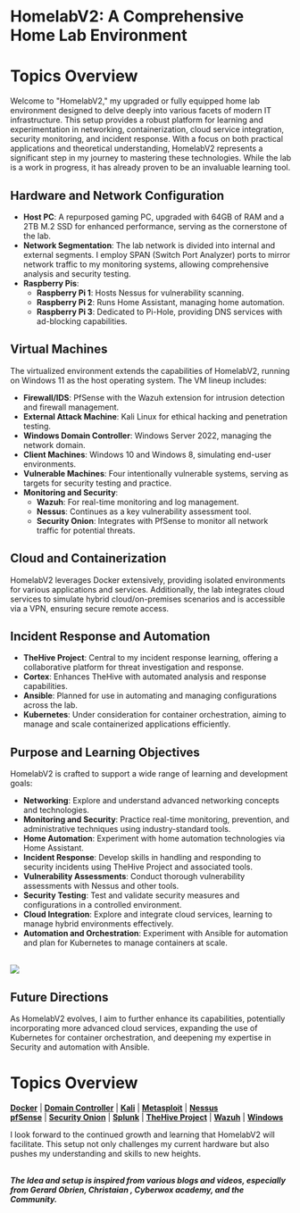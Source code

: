 <!-- homelan V2 -->

# HomelabV2: A Comprehensive Home Lab Environment

# Topics Overview


Welcome to "HomelabV2," my upgraded or fully equipped home lab environment designed to delve deeply into various facets of modern IT infrastructure. This setup provides a robust platform for learning and experimentation in networking, containerization, cloud service integration, security monitoring, and incident response. With a focus on both practical applications and theoretical understanding, HomelabV2 represents a significant step in my journey to mastering these technologies. While the lab is a work in progress, it has already proven to be an invaluable learning tool.

## Hardware and Network Configuration

- **Host PC**: A repurposed gaming PC, upgraded with 64GB of RAM and a 2TB M.2 SSD for enhanced performance, serving as the cornerstone of the lab.
- **Network Segmentation**: The lab network is divided into internal and external segments. I employ SPAN (Switch Port Analyzer) ports to mirror network traffic to my monitoring systems, allowing comprehensive analysis and security testing.
- **Raspberry Pis**:
  - **Raspberry Pi 1**: Hosts Nessus for vulnerability scanning.
  - **Raspberry Pi 2**: Runs Home Assistant, managing home automation.
  - **Raspberry Pi 3**: Dedicated to Pi-Hole, providing DNS services with ad-blocking capabilities.

## Virtual Machines

The virtualized environment extends the capabilities of HomelabV2, running on Windows 11 as the host operating system. The VM lineup includes:

- **Firewall/IDS**: PfSense with the Wazuh extension for intrusion detection and firewall management.
- **External Attack Machine**: Kali Linux for ethical hacking and penetration testing.
- **Windows Domain Controller**: Windows Server 2022, managing the network domain.
- **Client Machines**: Windows 10 and Windows 8, simulating end-user environments.
- **Vulnerable Machines**: Four intentionally vulnerable systems, serving as targets for security testing and practice.
- **Monitoring and Security**:
  - **Wazuh**: For real-time monitoring and log management.
  - **Nessus**: Continues as a key vulnerability assessment tool.
  - **Security Onion**: Integrates with PfSense to monitor all network traffic for potential threats.

## Cloud and Containerization

HomelabV2 leverages Docker extensively, providing isolated environments for various applications and services. Additionally, the lab integrates cloud services to simulate hybrid cloud/on-premises scenarios and is accessible via a VPN, ensuring secure remote access.

## Incident Response and Automation

- **TheHive Project**: Central to my incident response learning, offering a collaborative platform for threat investigation and response.
- **Cortex**: Enhances TheHive with automated analysis and response capabilities.
- **Ansible**: Planned for use in automating and managing configurations across the lab.
- **Kubernetes**: Under consideration for container orchestration, aiming to manage and scale containerized applications efficiently.

## Purpose and Learning Objectives

HomelabV2 is crafted to support a wide range of learning and development goals:

- **Networking**: Explore and understand advanced networking concepts and technologies.
- **Monitoring and Security**: Practice real-time monitoring, prevention, and administrative techniques using industry-standard tools.
- **Home Automation**: Experiment with home automation technologies via Home Assistant.
- **Incident Response**: Develop skills in handling and responding to security incidents using TheHive Project and associated tools.
- **Vulnerability Assessments**: Conduct thorough vulnerability assessments with Nessus and other tools.
- **Security Testing**: Test and validate security measures and configurations in a controlled environment.
- **Cloud Integration**: Explore and integrate cloud services, learning to manage hybrid environments effectively.
- **Automation and Orchestration**: Experiment with Ansible for automation and plan for Kubernetes to manage containers at scale.<br><br>

<img align="center" src="https://i.imgur.com/oBdDYAA.png" /><br/>

## Future Directions

As HomelabV2 evolves, I aim to further enhance its capabilities, potentially incorporating more advanced cloud services, expanding the use of Kubernetes for container orchestration, and deepening my expertise in Security and automation with Ansible.

# Topics Overview

[**Docker**](./Lab/Docker/docker.md) | [**Domain Controller**](./Lab/DomainController/DomainController.md) | [**Kali**](./Lab/Kali/KaliLinux.md) | [**Metasploit**](./Lab/Metasploit/metasploit.md) | [**Nessus**](./Lab/Nessus/Nessus.md)  
[**pfSense**](./Lab/PfSense/pfsense.md) | [**Security Onion**](./Lab/SecurityOnion/assets/SecurityOnion.md) | [**Splunk**](./Lab/Splunk/Splunk.md) | [**TheHive Project**](./Lab/TheHiveProject/TheHive-cortex.mdoject.md) | [**Wazuh**](./Lab/Wazuh/Wazuh.md) | [**Windows**](./Lab/Windows/windows.md)


I look forward to the continued growth and learning that HomelabV2 will facilitate. This setup not only challenges my current hardware but also pushes my understanding and skills to new heights.<br><br>

***The Idea and setup is inspired from various blogs and videos, especially from Gerard Obrien, Christaian , Cyberwox academy, and the Community.***


<!--


Here are some ideas to get you started:

- 🔭 I’m currently working on ...
- 🌱 I’m currently learning ...
- 👯 I’m looking to collaborate on ...
- 🤔 I’m looking for help with ...
- 💬 Ask me about ...
- 📫 How to reach me: ...
- 😄 Pronouns: ...
- ⚡ Fun fact: ...
-->
